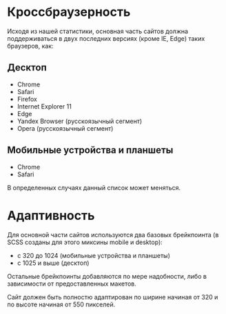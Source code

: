 # Кроссбраузерность

Исходя из нашей статистики, основная часть сайтов должна поддерживаться в двух последних версиях (кроме IE, Edge) таких браузеров, как:

## Десктоп

* Chrome
* Safari
* Firefox
* Internet Explorer 11
* Edge
* Yandex Browser (русскоязычный сегмент)
* Opera (русскоязычный сегмент)

## Мобильные устройства и планшеты

* Chrome
* Safari

В определенных случаях данный список может меняться.

# Адаптивность

Для основной части сайтов используются два базовых брейкпоинта (в SCSS созданы для этого миксины mobile и desktop):

* с 320 до 1024 (мобильные устройства и планшеты)
* с 1025 и выше (десктоп)

Остальные брейкпоинты добавляются по мере надобности, либо в зависимости от предоставленных макетов.

Сайт должен быть полностю адаптирован по ширине начиная от 320 и по высоте начиная от 550 пикселей.
